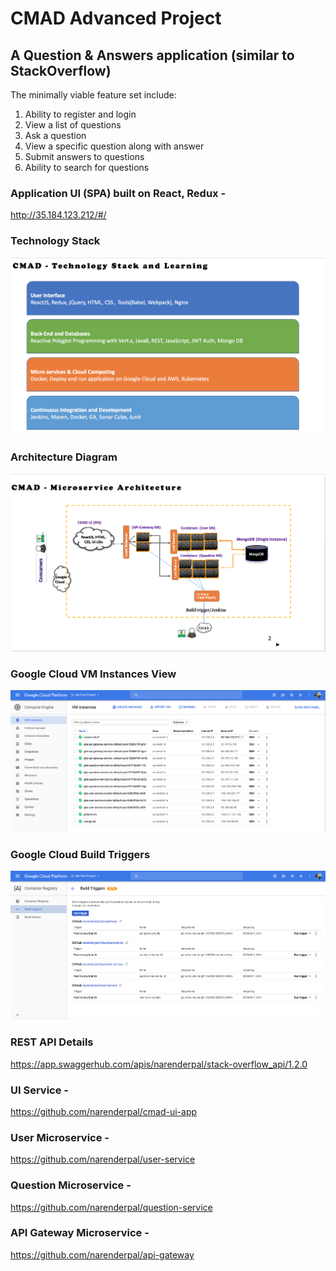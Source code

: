 # CMAD Advanced Project

## A Question & Answers application (similar to StackOverflow) 

The minimally viable feature set include:

1. Ability to register and login
2. View a list of questions
3. Ask a question
4. View a specific question along with answer
5. Submit answers to questions
6. Ability to search for questions

### Application UI (SPA) built on React, Redux - 
http://35.184.123.212/#/

### Technology Stack
![Tech stack](/docs/screenshots/tech_stack.png)

### Architecture Diagram
![Arch diag](/docs/screenshots/arch_diag.png)

### Google Cloud VM Instances View
![gc_vm_instances diag](/docs/screenshots/gc_vm_instances.png)

### Google Cloud Build Triggers
![gc_build_triggers diag](/docs/screenshots/gc_build_triggers.png)

### REST API Details
https://app.swaggerhub.com/apis/narenderpal/stack-overflow_api/1.2.0

### UI Service -
https://github.com/narenderpal/cmad-ui-app

### User Microservice - 
https://github.com/narenderpal/user-service

### Question Microservice - 
https://github.com/narenderpal/question-service

### API Gateway Microservice - 
https://github.com/narenderpal/api-gateway


 
